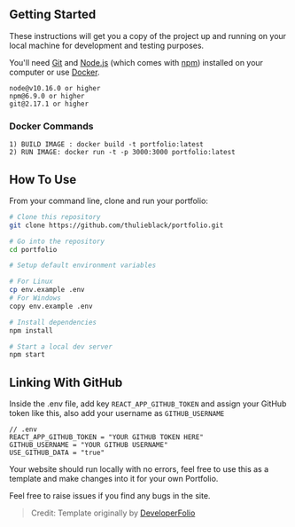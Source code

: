 ## Getting Started

These instructions will get you a copy of the project up and running on your local machine for development and testing purposes.

You'll need [Git](https://git-scm.com) and [Node.js](https://nodejs.org/en/download/) (which comes with [npm](http://npmjs.com)) installed on your computer or use [Docker](https://www.docker.com/products/docker-desktop).

```
node@v10.16.0 or higher
npm@6.9.0 or higher
git@2.17.1 or higher
```
### Docker Commands

```
1) BUILD IMAGE : docker build -t portfolio:latest
2) RUN IMAGE: docker run -t -p 3000:3000 portfolio:latest
```


## How To Use 

From your command line, clone and run your portfolio:

```bash
# Clone this repository
git clone https://github.com/thulieblack/portfolio.git

# Go into the repository
cd portfolio

# Setup default environment variables

# For Linux
cp env.example .env
# For Windows
copy env.example .env

# Install dependencies
npm install

# Start a local dev server
npm start
```

## Linking With GitHub

Inside the .env file, add key `REACT_APP_GITHUB_TOKEN` and assign your GitHub token like this, also add your username as `GITHUB_USERNAME`

```env
// .env
REACT_APP_GITHUB_TOKEN = "YOUR GITHUB TOKEN HERE"
GITHUB_USERNAME = "YOUR GITHUB USERNAME"
USE_GITHUB_DATA = "true"
```

Your website should run locally with no errors, feel free to use this as a template and make changes into it for your own Portfolio.

Feel free to raise issues if you find any bugs in the site.

> Credit: Template originally by [DeveloperFolio](https://github.com/saadpasta/developerFolio)